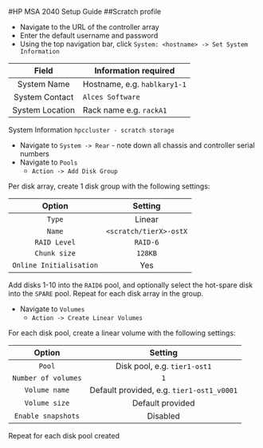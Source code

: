#HP MSA 2040 Setup Guide
##Scratch profile
* Navigate to the URL of the controller array
* Enter the default username and password
* Using the top navigation bar, click `System: <hostname> -> Set System Information`

Field | Information required
:---: | ---
System Name | Hostname, e.g. `hablkary1-1`
System Contact | `Alces Software`
System Location | Rack name e.g. `rackA1`
System Information `hpccluster - scratch storage`

* Navigate to `System -> Rear` - note down all chassis and controller serial numbers
* Navigate to `Pools`
  * `Action -> Add Disk Group`

Per disk array, create 1 disk group with the following settings: 

Option | Setting
:---: | :---: 
`Type` | Linear
`Name` | `<scratch/tierX>-ostX`
`RAID Level` | `RAID-6`
`Chunk size` | `128KB`
`Online Initialisation` | Yes

Add disks 1-10 into the `RAID6` pool, and optionally select the hot-spare disk into the `SPARE` pool. 
Repeat for each disk array in the group. 

* Navigate to `Volumes`
  * `Action -> Create Linear Volumes`

For each disk pool, create a linear volume with the following settings: 

Option | Setting
:---: | :---:
`Pool` | Disk pool, e.g. `tier1-ost1`
`Number of volumes` | `1`
`Volume name` | Default provided, e.g. `tier1-ost1_v0001`
`Volume size` | Default provided
`Enable snapshots` | Disabled

Repeat for each disk pool created

